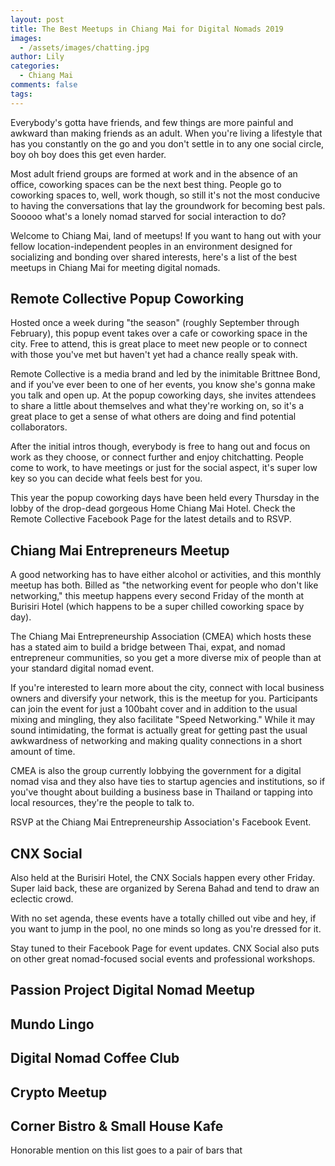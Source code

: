 ```yaml
---
layout: post
title: The Best Meetups in Chiang Mai for Digital Nomads 2019
images:
  - /assets/images/chatting.jpg
author: Lily
categories:
  - Chiang Mai
comments: false
tags:
---
```


Everybody's gotta have friends, and few things are more painful and awkward than making friends as an adult. When you're living a lifestyle that has you constantly on the go and you don't settle in to any one social circle, boy oh boy does this get even harder.&nbsp;

Most adult friend groups are formed at work and in the absence of an office, coworking spaces can be the next best thing. People go to coworking spaces to, well, work though, so still it's not the most conducive to having the conversations that lay the groundwork for becoming best pals. Sooooo what's a lonely nomad starved for social interaction to do?

Welcome to Chiang Mai, land of meetups\! If you want to hang out with your fellow location-independent peoples in an environment designed for socializing and bonding over shared interests, here's a list of the best meetups in Chiang Mai for meeting digital nomads.

## Remote Collective Popup Coworking

Hosted once a week during "the season" (roughly September through February), this popup event takes over a cafe or coworking space in the city. Free to attend, this is great place to meet new people or to connect with those you've met but haven't yet had a chance really speak with.

Remote Collective is a media brand and led by the inimitable Brittnee Bond, and if you've ever been to one of her events, you know she's gonna make you talk and open up. At the popup coworking days, she invites attendees to share a little about themselves and what they're working on, so it's a great place to get a sense of what others are doing and find potential collaborators.

After the initial intros though, everybody is free to hang out and focus on work as they choose, or connect further and enjoy chitchatting. People come to work, to have meetings or just for the social aspect, it's super low key so you can decide what feels best for you.

This year the popup coworking days have been held every Thursday in the lobby of the drop-dead gorgeous Home Chiang Mai Hotel. Check the Remote Collective Facebook Page for the latest details and to RSVP.

## Chiang Mai Entrepreneurs Meetup

A good networking has to have either alcohol or activities, and this monthly meetup has both. Billed as "the networking event for people who don't like networking," this meetup happens every second Friday of the month at Burisiri Hotel (which happens to be a super chilled coworking space by day).&nbsp;

The Chiang Mai Entrepreneurship Association (CMEA) which hosts these has a stated aim to build a bridge between Thai, expat, and nomad entrepreneur communities, so you get a more diverse mix of people than at your standard digital nomad event.&nbsp;

If you're interested to learn more about the city, connect with local business owners and diversify your network, this is the meetup for you. Participants can join the event for just a 100baht cover and in addition to the usual mixing and mingling, they also facilitate "Speed Networking." While it may sound intimidating, the format is actually great for getting past the usual awkwardness of networking and making quality connections in a short amount of time.&nbsp;

CMEA is also the group currently lobbying the government for a digital nomad visa and they also have ties to startup agencies and institutions, so if you've thought about building a business base in Thailand or tapping into local resources, they're the people to talk to.

RSVP at the Chiang Mai Entrepreneurship Association's Facebook Event.

## CNX Social

Also held at the Burisiri Hotel, the CNX Socials happen every other Friday. Super laid back, these are organized by Serena Bahad and tend to draw an eclectic crowd.

With no set agenda, these events have a totally chilled out vibe and hey, if you want to jump in the pool, no one minds so long as you're dressed for it.

Stay tuned to their Facebook Page for event updates. CNX Social also puts on other great nomad-focused social events and professional workshops.

## Passion Project Digital Nomad Meetup

## Mundo Lingo

## Digital Nomad Coffee Club

## Crypto Meetup

## Corner Bistro & Small House Kafe

Honorable mention on this list goes to a pair of bars that&nbsp;

&nbsp;